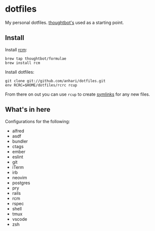 # dotfiles

My personal dotfiles. [thoughtbot's](https://github.com/thoughtbot/dotfiles)
used as a starting point.

## Install

Install [rcm](https://github.com/thoughtbot/rcm):

    brew tap thoughtbot/formulae
    brew install rcm

Install dotfiles:

    git clone git://github.com/anhari/dotfiles.git
    env RCRC=$HOME/dotfiles/rcrc rcup

From there on out you can use `rcup` to create
[symlinks](https://en.wikipedia.org/wiki/Symbolic_link) for any new files.

## What's in here

Configurations for the following:

- alfred
- asdf
- bundler
- ctags
- ember
- eslint
- git
- iTerm
- irb
- neovim
- postgres
- pry
- rails
- rcm
- rspec
- shell
- tmux
- vscode
- zsh
